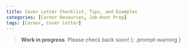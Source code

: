 ```yaml
---
title: Cover Letter Checklist, Tips, and Examples
categories: [Career Resources, Job-Hunt Prep]
tags: [Career, Cover Letter]
---
```


> **Work in progress**. Please check back soon!
{: .prompt-warning }

